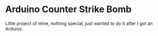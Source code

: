# Arduino Counter Strike Bomb

Little project of mine, nothing special, just wanted to do it after I got an Arduino.
